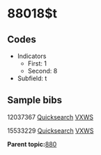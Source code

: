 # 88018$t

## Codes

-   Indicators
    -   First: 1
    -   Second: 8
-   Subfield: t

## Sample bibs

12037367 [Quicksearch](https://search.library.yale.edu/catalog/12037367) [VXWS](http://prodorbis.library.yale.edu:7014/vxws/GetHoldingsService?bibId=12037367)

15533229 [Quicksearch](https://search.library.yale.edu/catalog/15533229) [VXWS](http://prodorbis.library.yale.edu:7014/vxws/GetHoldingsService?bibId=15533229)

**Parent topic:**[880](../../tags/880/880.md)

